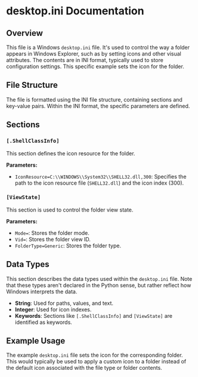 # desktop.ini Documentation

## Overview

This file is a Windows `desktop.ini` file.  It's used to control the way a folder appears in Windows Explorer, such as by setting icons and other visual attributes.  The contents are in INI format,  typically used to store configuration settings. This specific example sets the icon for the folder.

## File Structure

The file is formatted using the INI file structure, containing sections and key-value pairs.  Within the INI format, the specific parameters are defined.

## Sections

### `[.ShellClassInfo]`

This section defines the icon resource for the folder.

**Parameters:**

- `IconResource=C:\\WINDOWS\\System32\\SHELL32.dll,300`: Specifies the path to the icon resource file (`SHELL32.dll`) and the icon index (300).


### `[ViewState]`

This section is used to control the folder view state.

**Parameters:**

- `Mode=`: Stores the folder mode.
- `Vid=`: Stores the folder view ID.
- `FolderType=Generic`: Stores the folder type.


## Data Types

This section describes the data types used within the `desktop.ini` file. Note that these types aren't declared in the Python sense, but rather reflect how Windows interprets the data.

- **String**: Used for paths, values, and text.
- **Integer**: Used for icon indexes.
- **Keywords**:  Sections like `[.ShellClassInfo]` and `[ViewState]` are identified as keywords.


## Example Usage

The example `desktop.ini` file sets the icon for the corresponding folder.  This would typically be used to apply a custom icon to a folder instead of the default icon associated with the file type or folder contents.


```